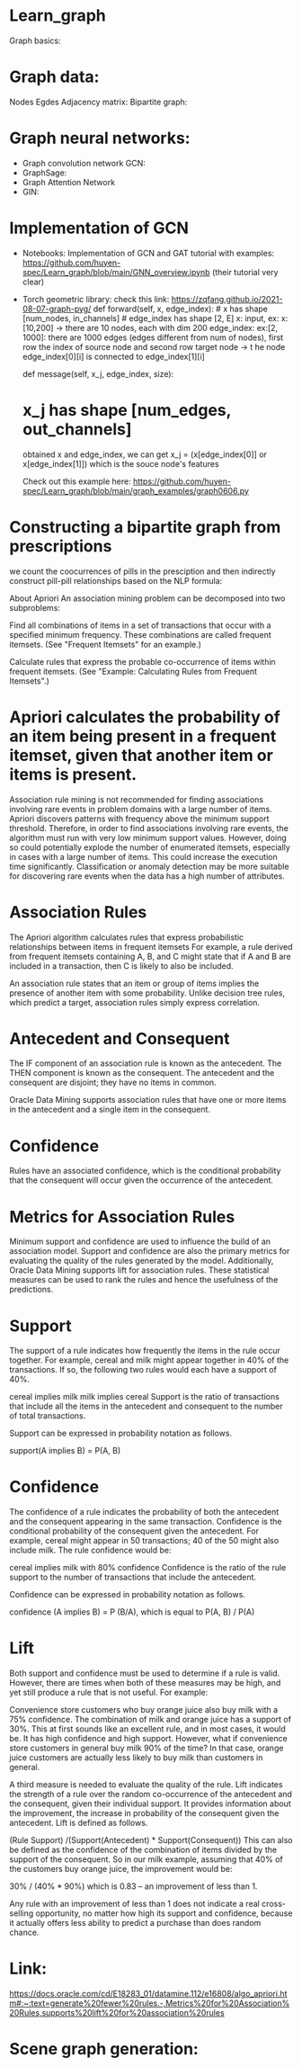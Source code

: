 # Learn_graph

Graph basics:


# Graph data:
Nodes
Egdes
Adjacency matrix:
Bipartite graph:

# Graph neural networks:
+ Graph convolution network GCN:
+ GraphSage:
+ Graph Attention Network
+ GIN:

# Implementation of GCN
- Notebooks:
  Implementation of GCN and GAT tutorial with examples: https://github.com/huyen-spec/Learn_graph/blob/main/GNN_overview.ipynb
  (their tutorial very clear)
- Torch geometric library:
  check this link: https://zqfang.github.io/2021-08-07-graph-pyg/
  def forward(self, x, edge_index):
      # x has shape [num_nodes, in_channels]
      # edge_index has shape [2, E]
  x: input, ex: x:[10,200] -> there are 10 nodes, each with dim 200
  edge_index: ex:[2, 1000]: there are 1000 edges (edges different from num of nodes), first row the index of source node and second row target node -> t he node edge_index[0][i] is connected to edge_index[1][i]
  
  def message(self, x_j, edge_index, size):
    # x_j has shape [num_edges, out_channels]
    
  obtained x and edge_index, we can get x_j = (x[edge_index[0]] or x[edge_index[1]]) which is the souce node's features
  
  Check out this example here: https://github.com/huyen-spec/Learn_graph/blob/main/graph_examples/graph0606.py

# Constructing a bipartite graph from prescriptions
  we count the coocurrences of pills in the presciption and then indirectly construct pill-pill relationships based on the NLP formula:

About Apriori
An association mining problem can be decomposed into two subproblems:

Find all combinations of items in a set of transactions that occur with a specified minimum frequency. These combinations are called frequent itemsets. (See "Frequent Itemsets" for an example.)

Calculate rules that express the probable co-occurrence of items within frequent itemsets. (See "Example: Calculating Rules from Frequent Itemsets".)

# Apriori calculates the probability of an item being present in a frequent itemset, given that another item or items is present.

Association rule mining is not recommended for finding associations involving rare events in problem domains with a large number of items. Apriori discovers patterns with frequency above the minimum support threshold. Therefore, in order to find associations involving rare events, the algorithm must run with very low minimum support values. However, doing so could potentially explode the number of enumerated itemsets, especially in cases with a large number of items. This could increase the execution time significantly. Classification or anomaly detection may be more suitable for discovering rare events when the data has a high number of attributes.

# Association Rules
The Apriori algorithm calculates rules that express probabilistic relationships between items in frequent itemsets For example, a rule derived from frequent itemsets containing A, B, and C might state that if A and B are included in a transaction, then C is likely to also be included.

An association rule states that an item or group of items implies the presence of another item with some probability. Unlike decision tree rules, which predict a target, association rules simply express correlation.

# Antecedent and Consequent
The IF component of an association rule is known as the antecedent. The THEN component is known as the consequent. The antecedent and the consequent are disjoint; they have no items in common.

Oracle Data Mining supports association rules that have one or more items in the antecedent and a single item in the consequent.

# Confidence
Rules have an associated confidence, which is the conditional probability that the consequent will occur given the occurrence of the antecedent.

# Metrics for Association Rules
Minimum support and confidence are used to influence the build of an association model. Support and confidence are also the primary metrics for evaluating the quality of the rules generated by the model. Additionally, Oracle Data Mining supports lift for association rules. These statistical measures can be used to rank the rules and hence the usefulness of the predictions.

# Support
The support of a rule indicates how frequently the items in the rule occur together. For example, cereal and milk might appear together in 40% of the transactions. If so, the following two rules would each have a support of 40%.

cereal implies milk
milk implies cereal
Support is the ratio of transactions that include all the items in the antecedent and consequent to the number of total transactions.

Support can be expressed in probability notation as follows.

support(A implies B) = P(A, B)

# Confidence
The confidence of a rule indicates the probability of both the antecedent and the consequent appearing in the same transaction. Confidence is the conditional probability of the consequent given the antecedent. For example, cereal might appear in 50 transactions; 40 of the 50 might also include milk. The rule confidence would be:

cereal implies milk with 80% confidence
Confidence is the ratio of the rule support to the number of transactions that include the antecedent.

Confidence can be expressed in probability notation as follows.

confidence (A implies B) = P (B/A), which is equal to P(A, B) / P(A)

# Lift
Both support and confidence must be used to determine if a rule is valid. However, there are times when both of these measures may be high, and yet still produce a rule that is not useful. For example:

Convenience store customers who buy orange juice also buy milk with 
a 75% confidence. 
The combination of milk and orange juice has a support of 30%.
This at first sounds like an excellent rule, and in most cases, it would be. It has high confidence and high support. However, what if convenience store customers in general buy milk 90% of the time? In that case, orange juice customers are actually less likely to buy milk than customers in general.

A third measure is needed to evaluate the quality of the rule. Lift indicates the strength of a rule over the random co-occurrence of the antecedent and the consequent, given their individual support. It provides information about the improvement, the increase in probability of the consequent given the antecedent. Lift is defined as follows.

(Rule Support) /(Support(Antecedent) * Support(Consequent))
This can also be defined as the confidence of the combination of items divided by the support of the consequent. So in our milk example, assuming that 40% of the customers buy orange juice, the improvement would be:

30% / (40% * 90%)
which is 0.83 – an improvement of less than 1.

Any rule with an improvement of less than 1 does not indicate a real cross-selling opportunity, no matter how high its support and confidence, because it actually offers less ability to predict a purchase than does random chance.

# Link: 
https://docs.oracle.com/cd/E18283_01/datamine.112/e16808/algo_apriori.htm#:~:text=generate%20fewer%20rules.-,Metrics%20for%20Association%20Rules,supports%20lift%20for%20association%20rules





# Scene graph generation:




